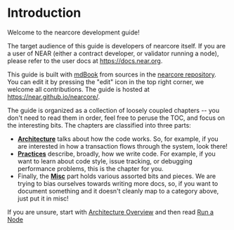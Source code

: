 # Introduction

Welcome to the nearcore development guide!

The target audience of this guide is developers of nearcore itself. If you are
a user of NEAR (either a contract developer, or validator running a node),
please refer to the user docs at <https://docs.near.org>.

This guide is built with [mdBook](https://rust-lang.github.io/mdBook/)
from sources in the [nearcore repository](https://github.com/near/nearcore/).
You can edit it by pressing the "edit" icon in the top right corner, we welcome
all contributions. The guide is hosted at <https://near.github.io/nearcore/>.

The guide is organized as a collection of loosely coupled chapters -- you don't
need to read them in order, feel free to peruse the TOC, and focus on
the interesting bits. The chapters are classified into three parts:

* [**Architecture**](./architecture/) talks about how the code works.
  So, for example, if you are interested in how a transaction flows through the
  system, look there!
* [**Practices**](./practices/) describe, broadly, how we write code.
  For example, if you want to learn about code style, issue tracking, or
  debugging performance problems, this is the chapter for you.
* Finally, the [**Misc**](./misc/) part holds various assorted bits
  and pieces. We are trying to bias ourselves towards writing more docs, so, if
  you want to document something and it doesn't cleanly map to a category above,
  just put it in misc!

If you are unsure, start with [Architecture Overview](./architecture/) and then
read [Run a Node](./practices/workflows/run_a_node.md)
